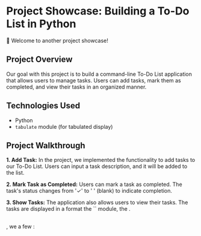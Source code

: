 # Project Showcase: Building a To-Do List in Python

🌟 Welcome to another project showcase!

## Project Overview

Our goal with this project is to build a command-line To-Do List application that allows users to manage tasks. Users can add tasks, mark them as completed, and view their tasks in an organized manner.

## Technologies Used

- Python
- `tabulate` module (for tabulated display)

## Project Walkthrough

**1. Add Task:**
In the project, we implemented the functionality to add tasks to our To-Do List. Users can input a task description, and it will be added to the list.

**2. Mark Task as Completed:**
Users can mark a task as completed. The task's status changes from '✓' to ' ' (blank) to indicate completion.

**3. Show Tasks:**
The application also allows users to view their tasks. The tasks are displayed in a  format  the `` module,  the  .

##  

 , we  a few :










 
